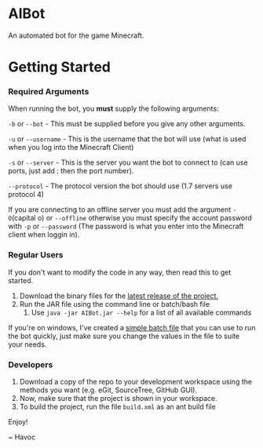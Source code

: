 # AIBot
An automated bot for the game Minecraft.

# Getting Started

### Required Arguments
When running the bot, you __must__ supply the following arguments:

`-b` or `--bot` - This must be supplied before you give any other arguments.

`-u` or `--username` - This is the username that the bot will use (what is used when you log into the Minecraft Client)

`-s` or `--server` - This is the server you want the bot to connect to (can use ports, just add : then the port number).

`--protocol` - The protocol version the bot should use (1.7 servers use protocol 4)

If you are connecting to an offline server you must add the argument `-O`(capital o) or `--offline` otherwise you must specify the account password with `-p` or `--password` (The password is what you enter into the Minecraft client when loggin in).

### Regular Users

If you don't want to modify the code in any way, then read this to get started.

1. Download the binary files for the [latest release of the project.](https://github.com/TGRHavoc/AIBot/releases)
2. Run the JAR file using the command line or batch/bash file
   1. Use `java -jar AIBot.jar --help` for a list of all available commands

If you're on windows, I've created a [simple batch file](https://github.com/TGRHavoc/AIBot/blob/master/start_bot.bat) that you can use to run the bot quickly, just make sure you change the values in the file to suite your needs.

### Developers
1. Download a copy of the repo to your development workspace using the methods you want (e.g. eGit, SourceTree, GitHub GUI).
2. Now, make sure that the project is shown in your workspace.
3. To build the project, run the file `build.xml` as an ant build file

Enjoy!

~ Havoc
